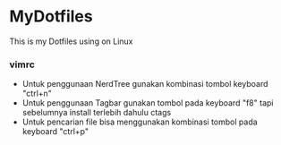 # MyDotfiles
This is my Dotfiles using on Linux

### vimrc
* Untuk penggunaan NerdTree gunakan kombinasi tombol keyboard "ctrl+n"
* Untuk penggunaan Tagbar gunakan tombol pada keyboard "f8" tapi sebelumnya install terlebih dahulu ctags
* Untuk pencarian file bisa menggunakan kombinasi tombol pada keyboard "ctrl+p"
